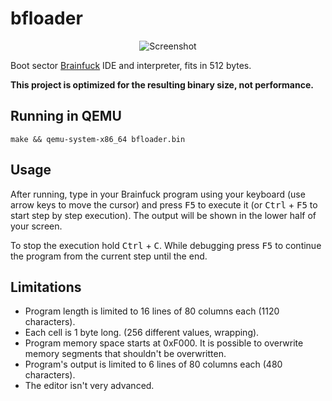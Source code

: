 # bfloader

<p align="center">
  <img src="https://raw.githubusercontent.com/mat-sz/bfloader/master/screenshot.png" alt="Screenshot">
</p>

Boot sector [Brainfuck](https://en.wikipedia.org/wiki/Brainfuck) IDE and interpreter, fits in 512 bytes.

**This project is optimized for the resulting binary size, not performance.**

## Running in QEMU

```
make && qemu-system-x86_64 bfloader.bin
```

## Usage

After running, type in your Brainfuck program using your keyboard (use arrow keys to move the cursor) and press <kbd>F5</kbd> to execute it (or <kbd>Ctrl</kbd> + <kbd>F5</kbd> to start step by step execution).
The output will be shown in the lower half of your screen.

To stop the execution hold <kbd>Ctrl</kbd> + <kbd>C</kbd>. While debugging press <kbd>F5</kbd> to continue the program from the current step until the end.

## Limitations

- Program length is limited to 16 lines of 80 columns each (1120 characters).
- Each cell is 1 byte long. (256 different values, wrapping).
- Program memory space starts at 0xF000. It is possible to overwrite memory segments that shouldn't be overwritten.
- Program's output is limited to 6 lines of 80 columns each (480 characters).
- The editor isn't very advanced.
